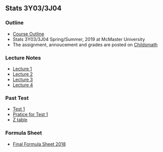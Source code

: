 ## Stats 3Y03/3J04    

### Outline
* [Course Outline](https://muu24.github.io/Stats3Y3J_2019/Course_Outline_3y2019.pdf)
* Stats 3Y03/3J04 Spring/Summer, 2019 at McMaster University
* The assignment, annoucement and grades are posted on [Childsmath](https://www.childsmath.ca/childsa/forms/main_login.php)

### Lecture Notes
* [Lecture 1](https://muu24.github.io/Stats3Y3J_2019/Lecture1.pdf)
* [Lecture 2](https://muu24.github.io/Stats3Y3J_2019/Lecture2.pdf)
* [Lecture 3](https://muu24.github.io/Stats3Y3J_2019/Lecture3.pdf)
* [Lecture 4](https://muu24.github.io/Stats3Y3J_2019/Lecture4.pdf)

### Past Test
* [Test 1](https://muu24.github.io/Stats3Y3J_2019/Test1_v1.pdf)
* [Pratice for Test 1](https://muu24.github.io/Stats3Y3J_2019/Sample_Test1.pdf)
* [Z table](https://muu24.github.io/Stats3Y3J_2019/Ztable.pdf)

### Formula Sheet

* [Final Formula Sheet 2018](https://muu24.github.io/Stats3Y03_Summer_2018/notes/final_formula_sheet.pdf)
